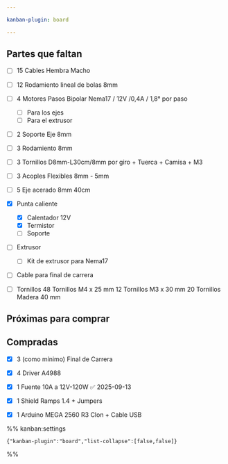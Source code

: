 ```yaml
---

kanban-plugin: board

---
```


## Partes que faltan

- [ ] 15 Cables Hembra Macho
- [ ] 12 Rodamiento lineal de bolas 8mm
- [ ] 4 Motores Pasos Bipolar Nema17 / 12V /0,4A / 1,8° por paso
	- [ ] Para los ejes
	- [ ] Para el extrusor
- [ ] 2 Soporte Eje 8mm
- [ ] 3 Rodamiento 8mm
- [ ] 3 Tornillos D8mm-L30cm/8mm por giro + Tuerca + Camisa + M3
- [ ] 3 Acoples Flexibles 8mm - 5mm
- [ ] 5 Eje acerado 8mm 40cm
- [x] Punta caliente
	- [x] Calentador 12V
	- [x] Termistor
	- [ ] Soporte
- [ ] Extrusor
	- [ ] Kit de extrusor para Nema17
- [ ] Cable para final de carrera
- [ ] Tornillos
	48 Tornillos M4 x 25 mm
	12 Tornillos M3 x 30 mm
	20 Tornillos Madera 40 mm


## Próximas para comprar



## Compradas

- [x] 3 (como mínimo) Final de Carrera
- [x] 4 Driver A4988
- [x] 1 Fuente 10A a 12V-120W ✅ 2025-09-13
- [x] 1 Shield Ramps 1.4 + Jumpers
- [x] 1 Arduino MEGA 2560 R3 Clon + Cable USB




%% kanban:settings
```
{"kanban-plugin":"board","list-collapse":[false,false]}
```
%%